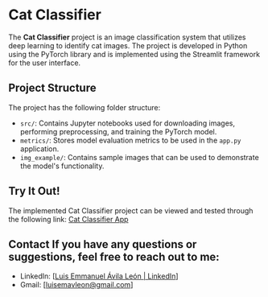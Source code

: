 ﻿# Cat Classifier

The **Cat Classifier** project is an image classification system that utilizes deep learning to identify cat images. The project is developed in Python using the PyTorch library and is implemented using the Streamlit framework for the user interface.

## Project Structure

The project has the following folder structure:

- `src/`: Contains Jupyter notebooks used for downloading images, performing preprocessing, and training the PyTorch model.
- `metrics/`: Stores model evaluation metrics to be used in the `app.py` application.
- `img_example/`: Contains sample images that can be used to demonstrate the model's functionality.

## Try It Out! 
The implemented Cat Classifier project can be viewed and tested through the following link: [Cat Classifier App](https://cat-classifier.streamlit.app/)

## Contact If you have any questions or suggestions, feel free to reach out to me:
 - LinkedIn: [[Luis Emmanuel Ávila León | LinkedIn](https://www.linkedin.com/in/luisemmanuelavilaleon/)]
 -  Gmail: [luisemavleon@gmail.com]



